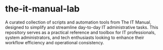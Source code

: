 # the-it-manual-lab
A curated collection of scripts and automation tools from The IT Manual, designed to simplify and streamline day-to-day IT administrative tasks. This repository serves as a practical reference and toolbox for IT professionals, system administrators, and tech enthusiasts looking to enhance their workflow efficiency and operational consistency.
